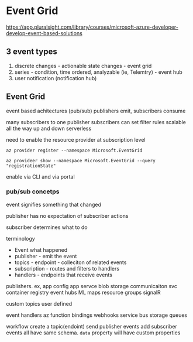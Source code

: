# Event Grid

https://app.pluralsight.com/library/courses/microsoft-azure-developer-develop-event-based-solutions

## 3 event types
1. discrete changes - actionable state changes - event grid
2. series - condition, time ordered, analyzable (ie, Telemtry) - event hub
3. user notification (notification hub)


## Event Grid
event based achitectures (pub/sub)
publishers emit, subscribers consume

many subscribers to one publisher
subscribers can set filter rules
scalable all the way up and down
serverless

need to enable the resource provider at subscription level

`az provider register --namespace Microsoft.EventGrid`

`az provideer show --namespace Microsoft.EventGrid --query "registrationState"`

enable via CLI and via portal

### pub/sub concetps
event signifies something that changed

publisher has no expectation of subscriber actions

subscriber determines what to do

terminology
* Event what happened
* publisher - emit the event
* topics - endpoint - colleciton of related events
* subscription - routes and filters to handlers
* handlers - endpoints that receive events

publishers. ex,
app config
app servce
blob storage
communicaiton svc
container registry
event hubs
ML
maps
resource groups
signalR

custom topics
user defined

event handlers
az function bindings
webhooks
service bus
storage queues


workflow
create a topic(endoint)
send publisher events
add subscriber
events all have same schema. `data` property will have custom properties

